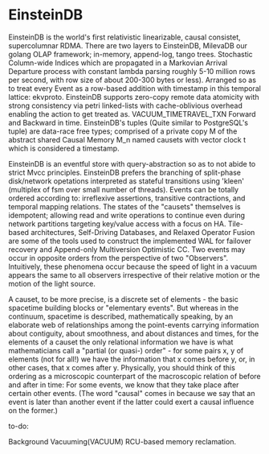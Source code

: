 # EinsteinDB

EinsteinDB is the world's first relativistic linearizable, causal consistet, supercolumnar RDMA. There are two layers to EinsteinDB, MilevaDB our golang OLAP framework; in-memory, append-log, tango trees. Stochastic Column-wide Indices which are propagated in a Markovian Arrival Departure process with constant lambda parsing roughly 5-10 million rows per second, with row size of about 200-300 bytes or less). Arranged so as to treat every Event as a row-based addition with timestamp in this temporal lattice: ekvproto. EinsteinDB supports zero-copy remote data atomicity with strong consistency via petri linked-lists with cache-oblivious overhead enabling the action to get treated as. VACUUM_TIMETRAVEL_TXN Forward and Backward in time. EinsteinDB's tuples (Quite similar to PostgreSQL's tuple) are data-race free types; comprised of a private copy M of the abstract shared Causal Memory M_n named causets with vector clock t which is considered a timestamp. 

EinsteinDB is an eventful store with query-abstraction so as to not abide to strict Mvcc principles. EinsteinDB prefers the branching of split-phase disk/network opetations interpreted as stateful transitions using 'kleen' (multiplex of fsm over small number of threads). Events can be totally ordered according to: irreflexive assertions, transitive contractions, and temporal mapping relations. The states of the "causets" themselves is idempotent; allowing read and write operations to continue even during network partitions targeting key/value access with a focus on HA. Tile-based architectures, Self-Driving Databases, and Relaxed Operator Fusion are some of the tools used to construct the implemented WAL for failover recovery and Append-only Multiversion Optimistic CC. Two events may occur in opposite orders from the perspective of two "Observers". Intuitively, these phenomena occur because the speed of light in a vacuum appears the same to all observers irrespective of their relative motion or the motion of the light source.

A causet, to be more precise, is a discrete set of elements - the basic spacetime building blocks or "elementary events". But whereas in the continuum, spacetime is described, mathematically speaking, by an elaborate web of relationships among the point-events carrying information about contiguity, about smoothness, and about distances and times, for the elements of a causet the only relational information we have is what mathematicians call a "partial (or quasi-) order" - for some pairs x, y of elements (not for all!) we have the information that x comes before y, or, in other cases, that x comes after y. Physically, you should think of this ordering as a microscopic counterpart of the macroscopic relation of before and after in time: For some events, we know that they take place after certain other events. (The word "causal" comes in because we say that an event is later than another event if the latter could exert a causal influence on the former.)

to-do:

Background Vacuuming(VACUUM)
RCU-based memory reclamation.
